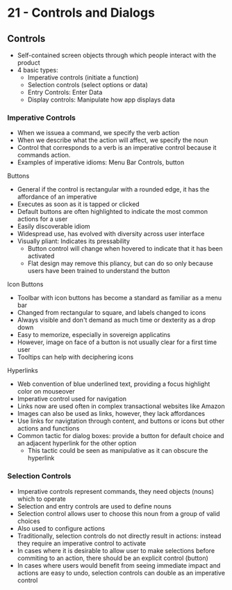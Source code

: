 # 21 - Controls and Dialogs

## Controls

- Self-contained screen objects through which people interact with the product
- 4 basic types:
  - Imperative controls (initiate a function)
  - Selection controls (select options or data)
  - Entry Controls: Enter Data
  - Display controls: Manipulate how app displays data

### Imperative Controls

- When we issuea a command, we specify the verb action
- When we describe what the action will affect, we specify the noun
- Control that corresponds to a verb is an imperative control because it commands action.
- Examples of imperative idioms: Menu Bar Controls, button

Buttons

- General if the control is rectangular with a rounded edge, it has the affordance of an imperative
- Executes as soon as it is tapped or clicked
- Default buttons are often highlighted to indicate the most common actions for a user
- Easily discoverable idiom
- Widespread use, has evolved with diversity across user interface
- Visually pliant: Indicates its pressability
  - Button control will change when hovered to indicate that it has been activated
  - Flat design may remove this pliancy, but can do so only because users have been trained to understand the button

Icon Buttons

- Toolbar with icon buttons has become a standard as familiar as a menu bar
- Changed from rectangular to square, and labels changed to icons
- Always visible and don't demand as much time or dexterity as a drop down
- Easy to memorize, especially in sovereign applicatins
- However, image on face of a button is not usually clear for a first time user
- Tooltips can help with deciphering icons

Hyperlinks

- Web convention of blue underlined text, providing a focus highlight color on mouseover
- Imperative control used for navigation
- Links now are used often in complex transactional websites like Amazon
- Images can also be used as links, however, they lack affordances
- Use links for navigtation through content, and buttons or icons but other actions and functions
- Common tactic for dialog boxes: provide a button for default choice and an adjacent hyperlink for the other option
  - This tactic could be seen as manipulative as it can obscure the hyperlink

### Selection Controls

- Imperative controls represent commands, they need objects (nouns) which to operate
- Selection and entry controls are used to define nouns
- Selection control allows user to choose this noun from a group of valid choices
- Also used to configure actions
- Traditionally, selection controls do not directly result in actions: instead they require an imperative control to activate
- In cases where it is desirable to allow user to make selections before commiting to an action, there should be an explicit control (button)
- In cases where users would benefit from seeing immediate impact and actions are easy to undo, selection controls can double as an imperative control
